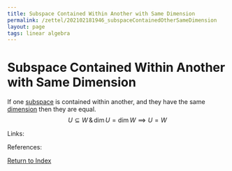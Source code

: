 ```yaml
---
title: Subspace Contained Within Another with Same Dimension
permalink: /zettel/202102181946_subspaceContainedOtherSameDimension
layout: page
tags: linear algebra
---
```

# Subspace Contained Within Another with Same Dimension

If one [subspace](202102061429_subspaceDefinition) is contained within another, and they have the same [dimension](202102062253_dimensionDefinition)
then they are equal.
$$
U \subseteq W \, \& \, \textrm{dim} \, U = \textrm{dim} \, W \implies U = W
$$

Links: 

References: 

[Return to Index](index)
